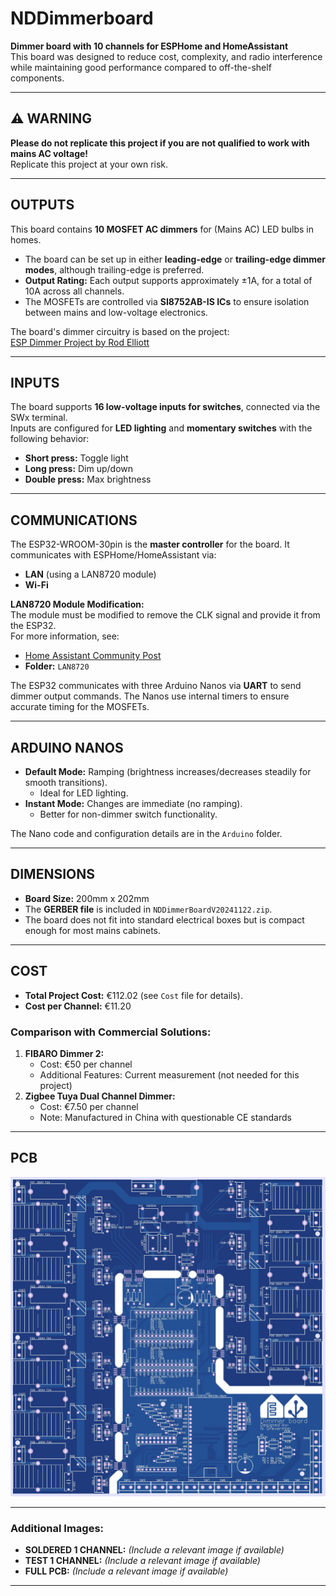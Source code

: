 # NDDimmerboard

**Dimmer board with 10 channels for ESPHome and HomeAssistant**  
This board was designed to reduce cost, complexity, and radio interference while maintaining good performance compared to off-the-shelf components.

---

## ⚠️ WARNING  
**Please do not replicate this project if you are not qualified to work with mains AC voltage!**  
Replicate this project at your own risk.

---

## OUTPUTS  
This board contains **10 MOSFET AC dimmers** for (Mains AC) LED bulbs in homes.  
- The board can be set up in either **leading-edge** or **trailing-edge dimmer modes**, although trailing-edge is preferred.  
- **Output Rating:** Each output supports approximately ±1A, for a total of 10A across all channels.  
- The MOSFETs are controlled via **SI8752AB-IS ICs** to ensure isolation between mains and low-voltage electronics.  

The board's dimmer circuitry is based on the project:  
[ESP Dimmer Project by Rod Elliott](https://sound-au.com/project201.htm)

---

## INPUTS  
The board supports **16 low-voltage inputs for switches**, connected via the SWx terminal.  
Inputs are configured for **LED lighting** and **momentary switches** with the following behavior:  
- **Short press:** Toggle light  
- **Long press:** Dim up/down  
- **Double press:** Max brightness  

---

## COMMUNICATIONS  
The ESP32-WROOM-30pin is the **master controller** for the board. It communicates with ESPHome/HomeAssistant via:  
- **LAN** (using a LAN8720 module)  
- **Wi-Fi**  

**LAN8720 Module Modification:**  
The module must be modified to remove the CLK signal and provide it from the ESP32.  
For more information, see:  
- [Home Assistant Community Post](https://community.home-assistant.io/t/esp32-lan8720-need-help/316270/7)  
- **Folder:** `LAN8720`  

The ESP32 communicates with three Arduino Nanos via **UART** to send dimmer output commands. The Nanos use internal timers to ensure accurate timing for the MOSFETs.

---

## ARDUINO NANOS  
- **Default Mode:** Ramping (brightness increases/decreases steadily for smooth transitions).  
  - Ideal for LED lighting.  
- **Instant Mode:** Changes are immediate (no ramping).  
  - Better for non-dimmer switch functionality.  

The Nano code and configuration details are in the `Arduino` folder.

---

## DIMENSIONS  
- **Board Size:** 200mm x 202mm  
- The **GERBER file** is included in `NDDimmerBoardV20241122.zip`.  
- The board does not fit into standard electrical boxes but is compact enough for most mains cabinets.

---

## COST  
- **Total Project Cost:** €112.02 (see `Cost` file for details).  
- **Cost per Channel:** €11.20  

### Comparison with Commercial Solutions:  
1. **FIBARO Dimmer 2:**  
   - Cost: €50 per channel  
   - Additional Features: Current measurement (not needed for this project)  
2. **Zigbee Tuya Dual Channel Dimmer:**  
   - Cost: €7.50 per channel  
   - Note: Manufactured in China with questionable CE standards  

---

## PCB  
![PCB Image](https://github.com/NytoxRex0/NDDimmerboard/blob/main/IMG/TOP.jpg?raw=true)  

---

### Additional Images:  
- **SOLDERED 1 CHANNEL:** *(Include a relevant image if available)*  
- **TEST 1 CHANNEL:** *(Include a relevant image if available)*  
- **FULL PCB:** *(Include a relevant image if available)*  

---
